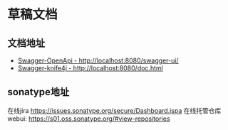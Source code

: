 # 草稿文档

## 文档地址

- [Swagger-OpenApi - http://localhost:8080/swagger-ui/](http://localhost:8080/swagger-ui/)
- [Swagger-knife4j - http://localhost:8080/doc.html](http://localhost:8080/doc.html)

## sonatype地址

在线jira https://issues.sonatype.org/secure/Dashboard.jspa
在线托管仓库 webui: https://s01.oss.sonatype.org/#view-repositories

